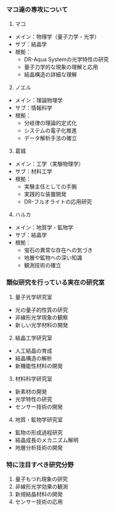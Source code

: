 ### マコ達の専攻について
1. マコ
- メイン：物理学（量子力学・光学）
- サブ：結晶学
- 根拠：
  - DR-Aqua Systemの光学特性の研究
  - 量子力学的な現象の理解と応用
  - 結晶構造の詳細な理解

2. ノエル
- メイン：理論物理学
- サブ：情報科学
- 根拠：
  - 分岐律の理論的定式化
  - システムの電子化推進
  - データ解析手法の確立

3. 葛城
- メイン：工学（実験物理学）
- サブ：材料工学
- 根拠：
  - 実験主任としての手腕
  - 実践的な装置開発
  - DR-フルオライトの応用研究

4. ハルカ
- メイン：地質学・鉱物学
- サブ：結晶学
- 根拠：
  - 蛍石の異常な存在への気づき
  - 地層や鉱物への深い知識
  - 観測技術の確立

### 類似研究を行っている実在の研究室

1. 量子光学研究室
- 光の量子的性質の研究
- 非線形光学現象の観察
- 新しい光学材料の開発

2. 結晶工学研究室
- 人工結晶の育成
- 結晶構造の解析
- 新機能性材料の開発

3. 材料科学研究室
- 新素材の開発
- 光学特性の研究
- センサー技術の開発

4. 地質・鉱物学研究室
- 鉱物の形成過程研究
- 結晶成長のメカニズム解明
- 地層分析技術の開発

### 特に注目すべき研究分野
1. 量子もつれ現象の研究
2. 非線形光学効果の観測
3. 新規結晶材料の開発
4. センサー技術の応用